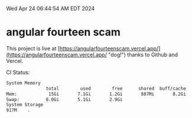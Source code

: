 Wed Apr 24 06:44:54 AM EDT 2024

# angular fourteen scam


This project is live at [https://angularfourteenscam.vercel.app/](https://angularfourteenscam.vercel.app/ "dog!") thanks to Github and Vercel.

CI Status: 

```bash
System Memory
               total        used        free      shared  buff/cache   available
Mem:            15Gi       7.1Gi       1.2Gi       887Mi       8.2Gi       8.2Gi
Swap:          8.0Gi       5.1Gi       2.9Gi
System Storage
917M	.
```
